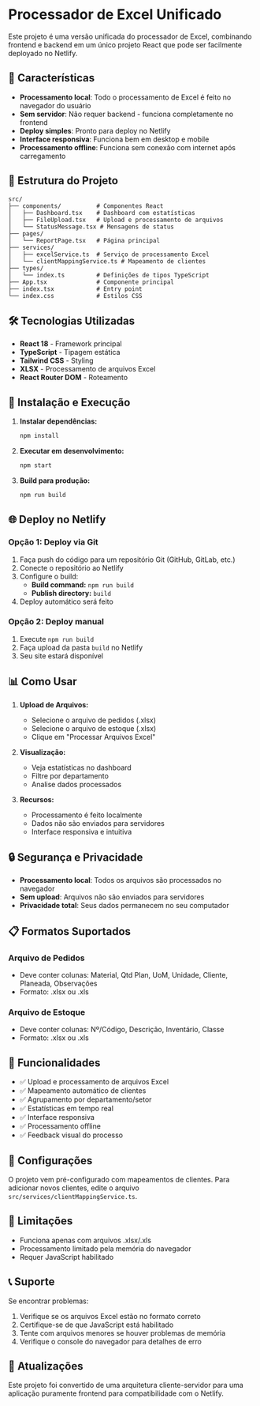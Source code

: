# Processador de Excel Unificado

Este projeto é uma versão unificada do processador de Excel, combinando frontend e backend em um único projeto React que pode ser facilmente deployado no Netlify.

## 🚀 Características

- **Processamento local**: Todo o processamento de Excel é feito no navegador do usuário
- **Sem servidor**: Não requer backend - funciona completamente no frontend
- **Deploy simples**: Pronto para deploy no Netlify
- **Interface responsiva**: Funciona bem em desktop e mobile
- **Processamento offline**: Funciona sem conexão com internet após carregamento

## 📁 Estrutura do Projeto

```
src/
├── components/          # Componentes React
│   ├── Dashboard.tsx    # Dashboard com estatísticas
│   ├── FileUpload.tsx   # Upload e processamento de arquivos
│   └── StatusMessage.tsx # Mensagens de status
├── pages/
│   └── ReportPage.tsx   # Página principal
├── services/
│   ├── excelService.ts  # Serviço de processamento Excel
│   └── clientMappingService.ts # Mapeamento de clientes
├── types/
│   └── index.ts         # Definições de tipos TypeScript
├── App.tsx              # Componente principal
├── index.tsx            # Entry point
└── index.css            # Estilos CSS
```

## 🛠️ Tecnologias Utilizadas

- **React 18** - Framework principal
- **TypeScript** - Tipagem estática
- **Tailwind CSS** - Styling
- **XLSX** - Processamento de arquivos Excel
- **React Router DOM** - Roteamento

## 🔧 Instalação e Execução

1. **Instalar dependências:**
   ```bash
   npm install
   ```

2. **Executar em desenvolvimento:**
   ```bash
   npm start
   ```

3. **Build para produção:**
   ```bash
   npm run build
   ```

## 🌐 Deploy no Netlify

### Opção 1: Deploy via Git

1. Faça push do código para um repositório Git (GitHub, GitLab, etc.)
2. Conecte o repositório ao Netlify
3. Configure o build:
   - **Build command:** `npm run build`
   - **Publish directory:** `build`
4. Deploy automático será feito

### Opção 2: Deploy manual

1. Execute `npm run build`
2. Faça upload da pasta `build` no Netlify
3. Seu site estará disponível

## 📊 Como Usar

1. **Upload de Arquivos:**
   - Selecione o arquivo de pedidos (.xlsx)
   - Selecione o arquivo de estoque (.xlsx)
   - Clique em "Processar Arquivos Excel"

2. **Visualização:**
   - Veja estatísticas no dashboard
   - Filtre por departamento
   - Analise dados processados

3. **Recursos:**
   - Processamento é feito localmente
   - Dados não são enviados para servidores
   - Interface responsiva e intuitiva

## 🔒 Segurança e Privacidade

- **Processamento local**: Todos os arquivos são processados no navegador
- **Sem upload**: Arquivos não são enviados para servidores
- **Privacidade total**: Seus dados permanecem no seu computador

## 📋 Formatos Suportados

### Arquivo de Pedidos
- Deve conter colunas: Material, Qtd Plan, UoM, Unidade, Cliente, Planeada, Observações
- Formato: .xlsx ou .xls

### Arquivo de Estoque
- Deve conter colunas: Nº/Código, Descrição, Inventário, Classe
- Formato: .xlsx ou .xls

## 🎯 Funcionalidades

- ✅ Upload e processamento de arquivos Excel
- ✅ Mapeamento automático de clientes
- ✅ Agrupamento por departamento/setor
- ✅ Estatísticas em tempo real
- ✅ Interface responsiva
- ✅ Processamento offline
- ✅ Feedback visual do processo

## 🔧 Configurações

O projeto vem pré-configurado com mapeamentos de clientes. Para adicionar novos clientes, edite o arquivo `src/services/clientMappingService.ts`.

## 🚨 Limitações

- Funciona apenas com arquivos .xlsx/.xls
- Processamento limitado pela memória do navegador
- Requer JavaScript habilitado

## 📞 Suporte

Se encontrar problemas:

1. Verifique se os arquivos Excel estão no formato correto
2. Certifique-se de que JavaScript está habilitado
3. Tente com arquivos menores se houver problemas de memória
4. Verifique o console do navegador para detalhes de erro

## 🔄 Atualizações

Este projeto foi convertido de uma arquitetura cliente-servidor para uma aplicação puramente frontend para compatibilidade com o Netlify.
